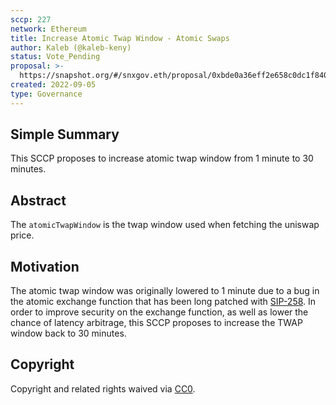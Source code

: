 ```yaml
---
sccp: 227
network: Ethereum
title: Increase Atomic Twap Window - Atomic Swaps
author: Kaleb (@kaleb-keny)
status: Vote_Pending
proposal: >-
  https://snapshot.org/#/snxgov.eth/proposal/0xbde0a36eff2e658c0dc1f84047d426629e2b68fdea063a0f2daab19fb7c1fcd4
created: 2022-09-05
type: Governance
---
```


## Simple Summary

<!--"If you can't explain it simply, you don't understand it well enough." Provide a simplified and layman-accessible explanation of the SCCP.-->

This SCCP proposes to increase atomic twap window from 1 minute to 30 minutes.


## Abstract

<!--A short (~200 word) description of the variable change proposed.-->

The `atomicTwapWindow` is the twap window used when fetching the uniswap price.

## Motivation

<!--The motivation is critical for SCCPs that want to update variables within Synthetix. It should clearly explain why the existing variable is not incentive aligned. SCCP submissions without sufficient motivation may be rejected outright.-->

The atomic twap window was originally lowered to 1 minute due to a bug in the atomic exchange function that has been long patched with [SIP-258](https://sips.synthetix.io/sips/sip-258/). In order to improve security on the exchange function, as well as lower the chance of latency arbitrage, this SCCP proposes to increase the TWAP window back to 30 minutes.

## Copyright

Copyright and related rights waived via [CC0](https://creativecommons.org/publicdomain/zero/1.0/).

